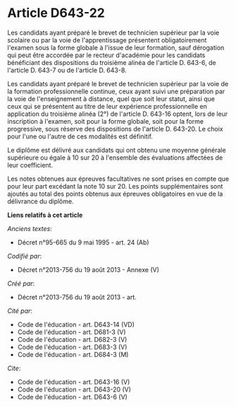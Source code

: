 # Article D643-22

Les candidats ayant préparé le brevet de technicien supérieur par la voie scolaire ou par la voie de l'apprentissage
présentent obligatoirement l'examen sous la forme globale à l'issue de leur formation, sauf dérogation qui peut être accordée
par le recteur d'académie pour les candidats bénéficiant des dispositions du troisième alinéa de l'article D. 643-6, de
l'article D. 643-7 ou de l'article D. 643-8. 

Les candidats ayant préparé le brevet de technicien supérieur par la voie de la formation professionnelle continue, ceux
ayant suivi une préparation par la voie de l'enseignement à distance, quel que soit leur statut, ainsi que ceux qui se
présentent au titre de leur expérience professionnelle en application du troisième alinéa (2°) de l'article D. 643-16 optent,
lors de leur inscription à l'examen, soit pour la forme globale, soit pour la forme progressive, sous réserve des
dispositions de l'article D. 643-20. Le choix pour l'une ou l'autre de ces modalités est définitif. 

Le diplôme est délivré aux candidats qui ont obtenu une moyenne générale supérieure ou égale à 10 sur 20 à l'ensemble des
évaluations affectées de leur coefficient. 

Les notes obtenues aux épreuves facultatives ne sont prises en compte que pour leur part excédant la note 10 sur 20. Les
points supplémentaires sont ajoutés au total des points obtenus aux épreuves obligatoires en vue de la délivrance du diplôme.

**Liens relatifs à cet article**

_Anciens textes_:

  - Décret n°95-665 du 9 mai 1995 - art. 24 (Ab)

_Codifié par_:

  - Décret n°2013-756 du 19 août 2013 -  Annexe (V)

_Créé par_:

  - Décret n°2013-756 du 19 août 2013 - art.

_Cité par_:

  - Code de l'éducation - art. D643-14 (VD)
  - Code de l'éducation - art. D681-3 (V)
  - Code de l'éducation - art. D682-3 (V)
  - Code de l'éducation - art. D683-3 (V)
  - Code de l'éducation - art. D684-3 (M)

_Cite_:

  - Code de l'éducation - art. D643-16 (V)
  - Code de l'éducation - art. D643-20 (V)
  - Code de l'éducation - art. D643-6 (V)
